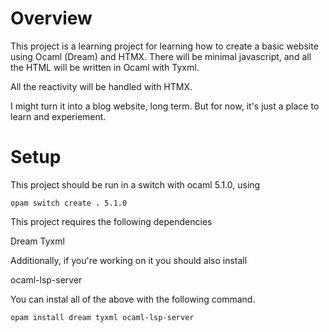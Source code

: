 # Overview
This project is a learning project for learning how to create a basic website using Ocaml (Dream) and HTMX. There will be minimal javascript, and all the HTML will be written in Ocaml with Tyxml.

All the reactivity will be handled with HTMX.

I might turn it into a blog website, long term. But for now, it's just a place to learn and experiement.

# Setup

This project should be run in a switch with ocaml 5.1.0, using 

`opam switch create . 5.1.0`

This project requires the following dependencies

Dream
Tyxml

Additionally, if you're working on it you should also install 

ocaml-lsp-server

You can instal all of the above with the following command.

`opam install dream tyxml ocaml-lsp-server`
